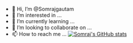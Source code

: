 - 👋 Hi, I’m @Somrajgautam
- 👀 I’m interested in ...
- 🌱 I’m currently learning ...
- 💞️ I’m looking to collaborate on ...
- 📫 How to reach me ...
[![Somraj's GitHub stats](https://github-readme-stats.vercel.app/api?username=Somrajgautam)](https://github.com/somrajgautam/github-readme-stats)
<!---
Somrajgautam/Somrajgautam is a ✨ special ✨ repository because its `README.md` (this file) appears on your GitHub profile.
You can click the Preview link to take a look at your changes.
--->
